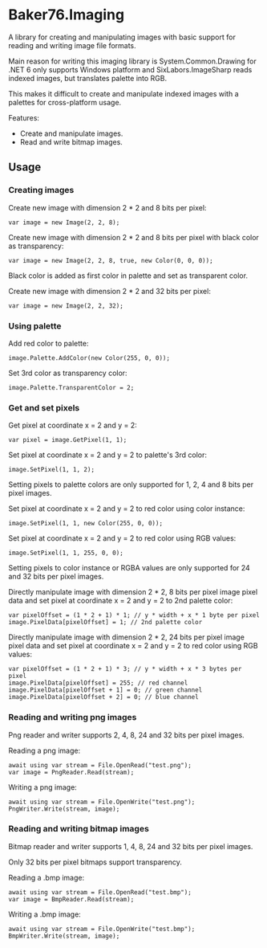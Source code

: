 # Baker76.Imaging

A library for creating and manipulating images with basic support for reading and writing image file formats.

Main reason for writing this imaging library is System.Common.Drawing for .NET 6 only supports Windows platform and SixLabors.ImageSharp reads indexed images, but translates palette into RGB.

This makes it difficult to create and manipulate indexed images with a palettes for cross-platform usage.

Features:
- Create and manipulate images.
- Read and write bitmap images.

## Usage

### Creating images

Create new image with dimension 2 * 2 and 8 bits per pixel:

```
var image = new Image(2, 2, 8);
```

Create new image with dimension 2 * 2 and 8 bits per pixel with black color as transparency:

```
var image = new Image(2, 2, 8, true, new Color(0, 0, 0));
```

Black color is added as first color in palette and set as transparent color.

Create new image with dimension 2 * 2 and 32 bits per pixel:

```
var image = new Image(2, 2, 32);
```

### Using palette

Add red color to palette:

```
image.Palette.AddColor(new Color(255, 0, 0));
```

Set 3rd color as transparency color:

```
image.Palette.TransparentColor = 2;
```

### Get and set pixels

Get pixel at coordinate x = 2 and y = 2:

```
var pixel = image.GetPixel(1, 1);
```

Set pixel at coordinate x = 2 and y = 2 to palette's 3rd color:

```
image.SetPixel(1, 1, 2);
```

Setting pixels to palette colors are only supported for 1, 2, 4 and 8 bits per pixel images.

Set pixel at coordinate x = 2 and y = 2 to red color using color instance:

```
image.SetPixel(1, 1, new Color(255, 0, 0));
```

Set pixel at coordinate x = 2 and y = 2 to red color using RGB values:

```
image.SetPixel(1, 1, 255, 0, 0);
```

Setting pixels to color instance or RGBA values are only supported for 24 and 32 bits per pixel images.

Directly manipulate image with dimension 2 * 2, 8 bits per pixel image pixel data and set pixel at coordinate x = 2 and y = 2 to 2nd palette color:

```
var pixelOffset = (1 * 2 + 1) * 1; // y * width + x * 1 byte per pixel
image.PixelData[pixelOffset] = 1; // 2nd palette color
```

Directly manipulate image with dimension 2 * 2, 24 bits per pixel image pixel data and set pixel at coordinate x = 2 and y = 2 to red color using RGB values:

```
var pixelOffset = (1 * 2 + 1) * 3; // y * width + x * 3 bytes per pixel
image.PixelData[pixelOffset] = 255; // red channel
image.PixelData[pixelOffset + 1] = 0; // green channel
image.PixelData[pixelOffset + 2] = 0; // blue channel
```

### Reading and writing png images

Png reader and writer supports 2, 4, 8, 24 and 32 bits per pixel images.

Reading a png image:

```
await using var stream = File.OpenRead("test.png");
var image = PngReader.Read(stream);
```

Writing a png image:

```
await using var stream = File.OpenWrite("test.png");
PngWriter.Write(stream, image);
```

### Reading and writing bitmap images

Bitmap reader and writer supports 1, 4, 8, 24 and 32 bits per pixel images.

Only 32 bits per pixel bitmaps support transparency.

Reading a .bmp image:

```
await using var stream = File.OpenRead("test.bmp");
var image = BmpReader.Read(stream);
```

Writing a .bmp image:

```
await using var stream = File.OpenWrite("test.bmp");
BmpWriter.Write(stream, image);
```